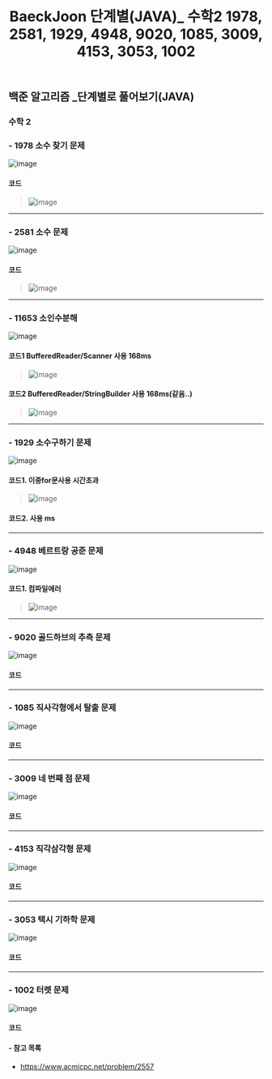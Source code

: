 ﻿---
layout: single
title: "BaeckJoon 단계별(JAVA)_ 수학2 1978, 2581, 1929, 4948, 9020, 1085, 3009, 4153, 3053, 1002"
read_time: true
categories: 
 - BaeckJoon 
tags: 
 - Algorithm
 - BaeckJoon 
last_modified_at: '2020-07-18 23:21:00 +0800'
toc: true
toc_sticky: true
toc_label: 목차
---
## 백준 알고리즘 _단계별로 풀어보기(JAVA)
### 수학 2 
### - 1978 소수 찾기 문제
![image](https://user-images.githubusercontent.com/66898243/87558442-12537280-c6f4-11ea-8acc-91451a4199ed.png)

#### 코드
>  ![image](https://user-images.githubusercontent.com/66898243/89734669-7cafc680-da98-11ea-9018-f030b7c19bfc.png)

***
### - 2581 소수 문제
![image](https://user-images.githubusercontent.com/66898243/87558524-27c89c80-c6f4-11ea-9ff0-460c567801bd.png)

#### 코드
>  ![image](https://user-images.githubusercontent.com/66898243/89734669-7cafc680-da98-11ea-9018-f030b7c19bfc.png)

*** 
### - 11653 소인수분해
![image](https://user-images.githubusercontent.com/66898243/117808469-e2371a80-b297-11eb-8e17-f5fce3639bde.png)

#### 코드1 BufferedReader/Scanner 사용 168ms
> ![image](https://user-images.githubusercontent.com/66898243/117813096-a2733180-b29d-11eb-856a-4f1a906725b8.png)

#### 코드2 BufferedReader/StringBuilder 사용 168ms(같음..)
> ![image](https://user-images.githubusercontent.com/66898243/117813373-f847d980-b29d-11eb-83e1-1495b605c0ec.png)

***
### - 1929 소수구하기 문제
![image](https://user-images.githubusercontent.com/66898243/118285303-45c97e00-b50c-11eb-8dc6-b2eeb7e2fc77.png)

#### 코드1. 이중for문사용 시간초과
>  ![image](https://user-images.githubusercontent.com/66898243/118287515-7ad6d000-b50e-11eb-863c-1295fd8e5d1c.png)

#### 코드2.  사용 ms
>  

***
### - 4948 베르트랑 공준 문제
![image](https://user-images.githubusercontent.com/66898243/87558751-6b230b00-c6f4-11ea-982a-bf34c1a5f5e2.png)

#### 코드1. 컴파일에러
>  ![image](https://user-images.githubusercontent.com/66898243/90650093-69f67800-e276-11ea-82df-8a4d5699e53b.png)

***
### - 9020 골드하브의 추측 문제
![image](https://user-images.githubusercontent.com/66898243/87558804-7bd38100-c6f4-11ea-9080-0c221c1529ad.png)

#### 코드
>  

***
### - 1085 직사각형에서 탈출 문제
![image](https://user-images.githubusercontent.com/66898243/87559219-f8665f80-c6f4-11ea-8c88-f16a63847960.png)

#### 코드
>  

***
### - 3009 네 번째 점 문제
![image](https://user-images.githubusercontent.com/66898243/87559328-1fbd2c80-c6f5-11ea-9688-4e1173f488fa.png)

#### 코드
>  

***
### - 4153 직각삼각형 문제
![image](https://user-images.githubusercontent.com/66898243/87559535-61e66e00-c6f5-11ea-9aae-2f42f56ac02a.png)

#### 코드
>  

***
### - 3053 택시 기하학 문제
![image](https://user-images.githubusercontent.com/66898243/87558751-6b230b00-c6f4-11ea-982a-bf34c1a5f5e2.png)

#### 코드
> 

***
### - 1002 터렛 문제
![image](https://user-images.githubusercontent.com/66898243/87558751-6b230b00-c6f4-11ea-982a-bf34c1a5f5e2.png)

#### 코드
> 
#### - 참고 목록
- https://www.acmicpc.net/problem/2557
